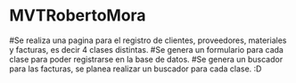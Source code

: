 # MVTRobertoMora
#Se realiza una pagina para el registro de clientes, proveedores, materiales y facturas, es decir 4 clases distintas. 
#Se genera un formulario para cada clase para poder registrarse en la base de datos.
#Se genera un buscador para las facturas, se planea realizar un buscador para cada clase. :D